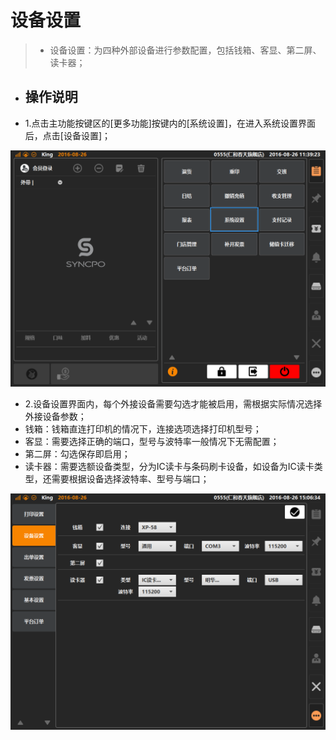 # 设备设置  
> * 设备设置：为四种外部设备进行参数配置，包括钱箱、客显、第二屏、读卡器；  

* ## 操作说明
* 1.点击主功能按键区的[更多功能]按键内的[系统设置]，在进入系统设置界面后，点击[设备设置]；  

![](19.1打印设置.png)
  

* 2.设备设置界面内，每个外接设备需要勾选才能被启用，需根据实际情况选择外接设备参数；   
* 钱箱：钱箱直连打印机的情况下，连接选项选择打印机型号；
* 客显：需要选择正确的端口，型号与波特率一般情况下无需配置；
* 第二屏：勾选保存即启用；
* 读卡器：需要选额设备类型，分为IC读卡与条码刷卡设备，如设备为IC读卡类型，还需要根据设备选择波特率、型号与端口；
 
![](19.2设备设置-1.png)




  


  
  

